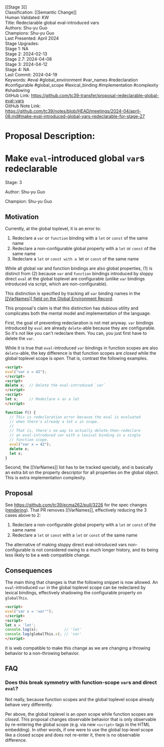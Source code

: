 [[Stage 3]]<br>Classification: [[Semantic Change]]<br>Human Validated: KW<br>Title: Redeclarable global eval-introduced vars<br>Authors: Shu-yu Guo<br>Champions: Shu-yu Guo<br>Last Presented: April 2024<br>Stage Upgrades:<br>Stage 1: NA  
Stage 2: 2024-02-13  
Stage 2.7: 2024-04-08  
Stage 3: 2024-04-12  
Stage 4: NA<br>Last Commit: 2024-04-19<br>Keywords: #eval #global_environment #var_names #redeclaration #configurable #global_scope #lexical_binding #implementation #complexity #shadowing<br>GitHub Link: https://github.com/tc39-transfer/proposal-redeclarable-global-eval-vars <br>GitHub Note Link: https://github.com/tc39/notes/blob/HEAD/meetings/2024-04/april-08.md#make-eval-introduced-global-vars-redeclarable-for-stage-27
# Proposal Description:
# Make `eval`-introduced global `var`s redeclarable

Stage: 3

Author: Shu-yu Guo

Champion: Shu-yu Guo

## Motivation
Currently, at the global toplevel, it is an error to:

1. Redeclare a `var` or `function` binding with a `let` or `const` of the same name
1. Redeclare a non-configurable global property with a `let` or `const` of the same name
1. Redeclare a `let` or `const with a `let or `const` of the same name

While all global var and function bindings are also global properties, (1) is distinct from (2) because `var` and `function` bindings introduced by sloppy direct `eval` at the global toplevel are configurable (unlike `var` bindings introduced via script, which are non-configurable).

This distinction is specified by tracking all `var` binding names in the [[[VarNames]] field on the Global Environment Record](https://tc39.es/ecma262/#table-additional-fields-of-global-environment-records).

This proposal's claim is that this distinction has dubious utility and complicates both the mental model and implementation of the language.

First, the goal of preventing redeclaration is not met anyway. `var` bindings introduced by `eval` are already `delete`-able because they are configurable. So it's not like you can't redeclare them. You can, you just first have to delete the `var`.

While it is true that `eval`-introduced `var` bindings in function scopes are also `delete`-able, the key difference is that function scopes are _closed_ while the global toplevel scope is _open_. That is, contrast the following examples.

```html
<script>
eval("var x = 42");
</script>
<script>
delete x;  // Delete the eval-introduced `var`
</script>
<script>
let x;     // Redeclare x as a let
</script>
```

```javascript
function f() {
  // This is redeclaration error because the eval is evaluated
  // when there's already a let x in scope.
  //
  // That is, there's no way to actually delete-then-redeclare
  // an eval-introduced var with a lexical binding in a single
  // function scope.
  eval("var x = 42");
  delete x;
  let x;
}
```

Second, the [[VarNames]] list has to be tracked specially, and is basically an extra bit on the property descriptor for all properties on the global object. This is extra implementation complexity.

## Proposal

See https://github.com/tc39/ecma262/pull/3226 for the spec changes ([rendering](https://arai-a.github.io/ecma262-compare/?pr=3226)). That PR removes [[VarNames]], effectively reducing the 3 cases above to 2:

1. Redeclare a non-configurable global property with a `let` or `const` of the same name
1. Redeclare a `let` or `const` with a `let` or `const` of the same name

The alternative of making sloppy direct eval-introduced vars non-configurable is not considered owing to a much longer history, and its being less likely to be a web compatible change.

## Consequences

The main thing that changes is that the following snippet is now allowed. An `eval`-introduced `var` in the global toplevel scope can be redeclared by lexical bindings, effectively shadowing the configurable property on `globalThis`.

```html
<script>
eval("var x = 'var'");
</script>
<script>
let x = 'let';
console.log(x);            // 'let'
console.log(globalThis.x); // 'var'
</script>
```

It is web compatible to make this change as we are changing a throwing behavior to a non-throwing behavior.

## FAQ

### Does this break symmetry with function-scope `var`s and direct `eval`?

Not really, because function scopes and the global toplevel scope already behave very differently.

Per above, the global toplevel is an _open_ scope while function scopes are _closed_. This proposal changes observable behavior that is only observable by re-entering the global scope (e.g. via new `<script>` tags in the HTML embedding). In other words, if one were to use the global top-level scope like a closed scope and does not re-enter it, there is no observable difference.
<br>